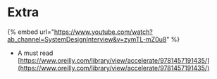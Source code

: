 # Extra

{% embed url="https://www.youtube.com/watch?ab_channel=SystemDesignInterview&v=zymTL-mZ0u8" %}

* A must read [https://www.oreilly.com/library/view/accelerate/9781457191435/](https://www.oreilly.com/library/view/accelerate/9781457191435/)

